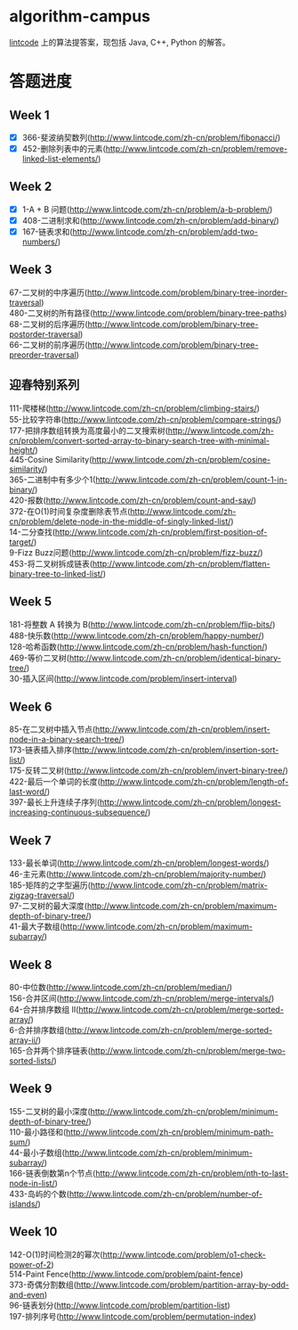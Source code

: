 # algorithm-campus
[lintcode](http://lintcode.com) 上的算法提答案，现包括 Java, C++, Python 的解答。

# 答题进度
## Week 1
- [x] 366-斐波纳契数列(http://www.lintcode.com/zh-cn/problem/fibonacci/) 
- [x] 452-删除列表中的元素(http://www.lintcode.com/zh-cn/problem/remove-linked-list-elements/)

## Week 2
- [x] 1-A + B 问题(http://www.lintcode.com/zh-cn/problem/a-b-problem/)  
- [x] 408-二进制求和(http://www.lintcode.com/zh-cn/problem/add-binary/)  
- [x] 167-链表求和(http://www.lintcode.com/zh-cn/problem/add-two-numbers/)  

## Week 3
67-二叉树的中序遍历(http://www.lintcode.com/problem/binary-tree-inorder-traversal)  
480-二叉树的所有路径(http://www.lintcode.com/problem/binary-tree-paths)  
68-二叉树的后序遍历(http://www.lintcode.com/problem/binary-tree-postorder-traversal)  
66-二叉树的前序遍历(http://www.lintcode.com/problem/binary-tree-preorder-traversal)  

## 迎春特别系列
111-爬楼梯(http://www.lintcode.com/zh-cn/problem/climbing-stairs/)   
55-比较字符串(http://www.lintcode.com/zh-cn/problem/compare-strings/)   
177-把排序数组转换为高度最小的二叉搜索树(http://www.lintcode.com/zh-cn/problem/convert-sorted-array-to-binary-search-tree-with-minimal-height/)   
445-Cosine Similarity(http://www.lintcode.com/zh-cn/problem/cosine-similarity/)   
365-二进制中有多少个1(http://www.lintcode.com/zh-cn/problem/count-1-in-binary/)   
420-报数(http://www.lintcode.com/zh-cn/problem/count-and-say/)   
372-在O(1)时间复杂度删除表节点(http://www.lintcode.com/zh-cn/problem/delete-node-in-the-middle-of-singly-linked-list/)   
14-二分查找(http://www.lintcode.com/zh-cn/problem/first-position-of-target/)   
9-Fizz Buzz问题(http://www.lintcode.com/zh-cn/problem/fizz-buzz/)   
453-将二叉树拆成链表(http://www.lintcode.com/zh-cn/problem/flatten-binary-tree-to-linked-list/)   

## Week 5
181-将整数 A 转换为 B(http://www.lintcode.com/zh-cn/problem/flip-bits/)   
488-快乐数(http://www.lintcode.com/zh-cn/problem/happy-number/)   
128-哈希函数(http://www.lintcode.com/zh-cn/problem/hash-function/)   
469-等价二叉树(http://www.lintcode.com/zh-cn/problem/identical-binary-tree/)   
30-插入区间(http://www.lintcode.com/problem/insert-interval)   

## Week 6
85-在二叉树中插入节点(http://www.lintcode.com/zh-cn/problem/insert-node-in-a-binary-search-tree/)   
173-链表插入排序(http://www.lintcode.com/zh-cn/problem/insertion-sort-list/)   
175-反转二叉树(http://www.lintcode.com/zh-cn/problem/invert-binary-tree/)   
422-最后一个单词的长度(http://www.lintcode.com/zh-cn/problem/length-of-last-word/)   
397-最长上升连续子序列(http://www.lintcode.com/zh-cn/problem/longest-increasing-continuous-subsequence/)   

## Week 7
133-最长单词(http://www.lintcode.com/zh-cn/problem/longest-words/)   
46-主元素(http://www.lintcode.com/zh-cn/problem/majority-number/)   
185-矩阵的之字型遍历(http://www.lintcode.com/zh-cn/problem/matrix-zigzag-traversal/)   
97-二叉树的最大深度(http://www.lintcode.com/zh-cn/problem/maximum-depth-of-binary-tree/)   
41-最大子数组(http://www.lintcode.com/zh-cn/problem/maximum-subarray/)   

## Week 8
80-中位数(http://www.lintcode.com/zh-cn/problem/median/)  
156-合并区间(http://www.lintcode.com/zh-cn/problem/merge-intervals/)  
64-合并排序数组 II(http://www.lintcode.com/zh-cn/problem/merge-sorted-array/)  
6-合并排序数组(http://www.lintcode.com/zh-cn/problem/merge-sorted-array-ii/)  
165-合并两个排序链表(http://www.lintcode.com/zh-cn/problem/merge-two-sorted-lists/)  

## Week 9
155-二叉树的最小深度(http://www.lintcode.com/zh-cn/problem/minimum-depth-of-binary-tree/)  
110-最小路径和(http://www.lintcode.com/zh-cn/problem/minimum-path-sum/)  
44-最小子数组(http://www.lintcode.com/zh-cn/problem/minimum-subarray/)  
166-链表倒数第n个节点(http://www.lintcode.com/zh-cn/problem/nth-to-last-node-in-list/)  
433-岛屿的个数(http://www.lintcode.com/zh-cn/problem/number-of-islands/)  

## Week 10
142-O(1)时间检测2的幂次(http://www.lintcode.com/problem/o1-check-power-of-2)  
514-Paint Fence(http://www.lintcode.com/problem/paint-fence)  
373-奇偶分割数组(http://www.lintcode.com/problem/partition-array-by-odd-and-even)  
96-链表划分(http://www.lintcode.com/problem/partition-list)  
197-排列序号(http://www.lintcode.com/problem/permutation-index)  
